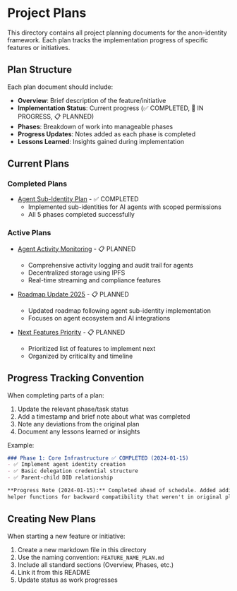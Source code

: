 # Project Plans

This directory contains all project planning documents for the anon-identity framework. Each plan tracks the implementation progress of specific features or initiatives.

## Plan Structure

Each plan document should include:
- **Overview**: Brief description of the feature/initiative
- **Implementation Status**: Current progress (✅ COMPLETED, 🚧 IN PROGRESS, 📋 PLANNED)
- **Phases**: Breakdown of work into manageable phases
- **Progress Updates**: Notes added as each phase is completed
- **Lessons Learned**: Insights gained during implementation

## Current Plans

### Completed Plans
- [Agent Sub-Identity Plan](./AGENT_SUB_IDENTITY_PLAN.md) - ✅ COMPLETED
  - Implemented sub-identities for AI agents with scoped permissions
  - All 5 phases completed successfully

### Active Plans
- [Agent Activity Monitoring](./AGENT_ACTIVITY_MONITORING_PLAN.md) - 📋 PLANNED
  - Comprehensive activity logging and audit trail for agents
  - Decentralized storage using IPFS
  - Real-time streaming and compliance features

- [Roadmap Update 2025](./ROADMAP_UPDATE_2025.md) - 📋 PLANNED
  - Updated roadmap following agent sub-identity implementation
  - Focuses on agent ecosystem and AI integrations

- [Next Features Priority](./NEXT_FEATURES_PRIORITY.md) - 📋 PLANNED
  - Prioritized list of features to implement next
  - Organized by criticality and timeline

## Progress Tracking Convention

When completing parts of a plan:
1. Update the relevant phase/task status
2. Add a timestamp and brief note about what was completed
3. Note any deviations from the original plan
4. Document any lessons learned or insights

Example:
```markdown
### Phase 1: Core Infrastructure ✅ COMPLETED (2024-01-15)
- ✅ Implement agent identity creation
- ✅ Basic delegation credential structure
- ✅ Parent-child DID relationship

**Progress Note (2024-01-15):** Completed ahead of schedule. Added additional
helper functions for backward compatibility that weren't in original plan.
```

## Creating New Plans

When starting a new feature or initiative:
1. Create a new markdown file in this directory
2. Use the naming convention: `FEATURE_NAME_PLAN.md`
3. Include all standard sections (Overview, Phases, etc.)
4. Link it from this README
5. Update status as work progresses